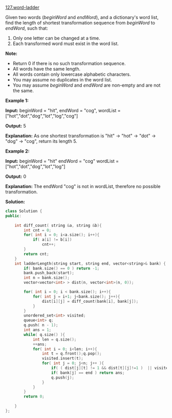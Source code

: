[127.word-ladder](https://leetcode.com/problems/word-ladder/)  

Given two words (_beginWord_ and _endWord_), and a dictionary's word list, find the length of shortest transformation sequence from _beginWord_ to _endWord_, such that:

1.  Only one letter can be changed at a time.
2.  Each transformed word must exist in the word list.

**Note:**

*   Return 0 if there is no such transformation sequence.
*   All words have the same length.
*   All words contain only lowercase alphabetic characters.
*   You may assume no duplicates in the word list.
*   You may assume _beginWord_ and _endWord_ are non-empty and are not the same.

**Example 1:**

**Input:**
beginWord = "hit",
endWord = "cog",
wordList = \["hot","dot","dog","lot","log","cog"\]

**Output:** 5

**Explanation:** As one shortest transformation is "hit" -> "hot" -> "dot" -> "dog" -> "cog",
return its length 5.

**Example 2:**

**Input:**
beginWord = "hit"
endWord = "cog"
wordList = \["hot","dot","dog","lot","log"\]

**Output:** 0

**Explanation:** The endWord "cog" is not in wordList, therefore no possible transformation.  



**Solution:**  

```cpp
class Solution {
public:
    
    int diff_count( string &a, string &b){
        int cnt = 0;
        for( int i = 0; i<a.size(); i++){
            if( a[i] != b[i])
                cnt++;
        }
        return cnt;
    }
    int ladderLength(string start, string end, vector<string>& bank) {
        if( bank.size() == 0 ) return -1;
        bank.push_back(start);
        int n = bank.size();
        vector<vector<int> > dist(n, vector<int>(n, 0));

        for( int i = 0; i < bank.size(); i++){
            for( int j = i+1; j<bank.size(); j++){
                dist[i][j] = diff_count(bank[i], bank[j]);
            }
        }
        unordered_set<int> visited;
        queue<int> q;
        q.push( n - 1);
        int ans = 1;
        while( q.size() ){
            int len = q.size();
            ++ans;
            for( int i = 0; i<len; i++){
                int t = q.front();q.pop();
                visited.insert(t);
                for( int j = 0; j<n; j++ ){
                    if( ( dist[j][t] != 1 && dist[t][j]!=1 )  || visited.count(j) != 0 ) continue;
                    if( bank[j] == end ) return ans;
                    q.push(j);
                }
            }
        }
        return 0;
        
    }
};
```
      